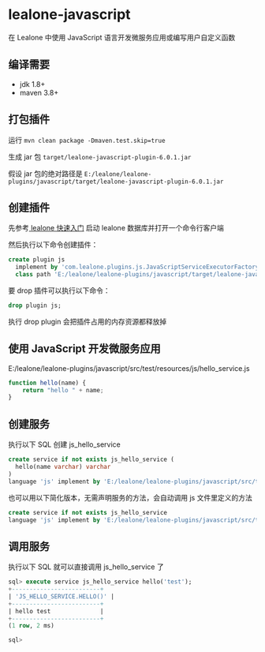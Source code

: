# lealone-javascript

在 Lealone 中使用 JavaScript 语言开发微服务应用或编写用户自定义函数


## 编译需要

* jdk 1.8+
* maven 3.8+


## 打包插件

运行 `mvn clean package -Dmaven.test.skip=true`

生成 jar 包 `target/lealone-javascript-plugin-6.0.1.jar`

假设 jar 包的绝对路径是 `E:/lealone/lealone-plugins/javascript/target/lealone-javascript-plugin-6.0.1.jar`


## 创建插件

先参考[ lealone 快速入门](https://github.com/lealone/Lealone-Docs/blob/master/应用文档/Lealone数据库快速入门.md) 启动 lealone 数据库并打开一个命令行客户端

然后执行以下命令创建插件：

```sql
create plugin js
  implement by 'com.lealone.plugins.js.JavaScriptServiceExecutorFactory' 
  class path 'E:/lealone/lealone-plugins/javascript/target/lealone-javascript-plugin-6.0.1.jar';
```

要 drop 插件可以执行以下命令：

```sql
drop plugin js;
```

执行 drop plugin 会把插件占用的内存资源都释放掉



## 使用 JavaScript 开发微服务应用

E:/lealone/lealone-plugins/javascript/src/test/resources/js/hello_service.js

```JavaScript
function hello(name) {
    return "hello " + name;
}
```


## 创建服务

执行以下 SQL 创建 js_hello_service

```sql
create service if not exists js_hello_service (
  hello(name varchar) varchar
)
language 'js' implement by 'E:/lealone/lealone-plugins/javascript/src/test/resources/js/hello_service.js';
```

也可以用以下简化版本，无需声明服务的方法，会自动调用 js 文件里定义的方法

```sql
create service if not exists js_hello_service
language 'js' implement by 'E:/lealone/lealone-plugins/javascript/src/test/resources/js/hello_service.js';
```


## 调用服务

执行以下 SQL 就可以直接调用 js_hello_service 了

```sql
sql> execute service js_hello_service hello('test');
+-------------------------+
| 'JS_HELLO_SERVICE.HELLO()' |
+-------------------------+
| hello test              |
+-------------------------+
(1 row, 2 ms)

sql>
```

